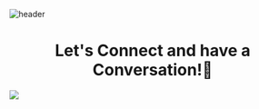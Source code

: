 ![header](https://capsule-render.vercel.app/api?type=waving&color=auto&height=300&section=header&text=Hello%20Everyone!👋&fontSize=90&animation=blink)
<h1 align="center">Let's Connect and have a Conversation!💬</h1>
<img src="https://media.giphy.com/media/bAQH7WXKqtIBrPs7sR/giphy.gif" align="center">

